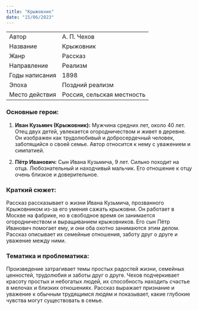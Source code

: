 ```yaml
---
title: "Крыжовник"
date: "15/06/2023"
---
```


|                |                            |
| -------------- | -------------------------- |
| Автор          | А. П. Чехов                |
| Название       | Крыжовник                  |
| Жанр           | Рассказ                    |
| Направление    | Реализм                    |
| Годы написания | 1898                       |
| Эпоха          | Поздний реализм            |
| Место действия | Россия, сельская местность |

### Основные герои:

1. **Иван Кузьмич (Крыжовник):** Мужчина средних лет, около 40 лет. Отец двух детей, увлекается огородничеством и живет в деревне. Он изображен как трудолюбивый и добросердечный человек, заботящийся о своей семье. Автор относится к нему с уважением и симпатией.

2. **Пётр Иванович:** Сын Ивана Кузьмича, 9 лет. Сильно походит на отца. Любознательный и находчивый мальчик. Его отношение к отцу очень близкое и доверительное.

### Краткий сюжет:

Рассказ рассказывает о жизни Ивана Кузьмича, прозванного Крыжовником из-за его умения сажать крыжовни. Он работает в Москве на фабрике, но в свободное время он занимается огородничеством и выращиванием крыжовников. Его сын Пётр Иванович помогает ему, и они оба охотно занимаются этим делом. Рассказ описывает их семейные отношения, заботу друг о друге и уважение между ними.

### Тематика и проблематика:

Произведение затрагивает темы простых радостей жизни, семейных ценностей, трудолюбия и заботы друг о друге. Чехов подчеркивает красоту простых и небогатых людей, их способность находить счастье в мелочах и близких отношениях. Рассказ выражает признание и уважение к обычным трудящимся людям и показывает, какие глубокие чувства могут существовать в семье.
